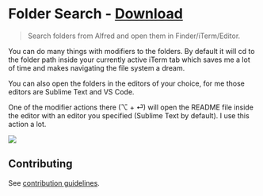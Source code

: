 # Folder Search - [Download](https://github.com/nikitavoloboev/small-workflows/blob/master/folder-search/Folder%20search.alfredworkflow?raw=true)

> Search folders from Alfred and open them in Finder/iTerm/Editor.

You can do many things with modifiers to the folders. By default it will cd to the folder path inside your currently active iTerm tab which saves me a lot of time and makes navigating the file system a dream.

You can also open the folders in the editors of your choice, for me those editors are Sublime Text and VS Code.

One of the modifier actions there (⌥ + ⏎) will open the README file inside the editor with an editor you specified (Sublime Text by default). I use this action a lot.

![](https://i.imgur.com/ybBvpfD.png)

## Contributing

See [contribution guidelines](../CONTRIBUTING.md#readme).
